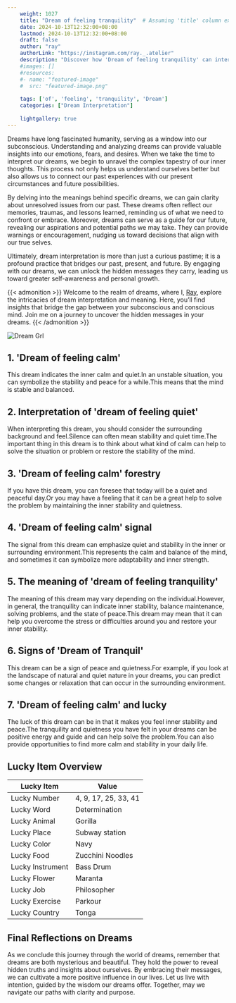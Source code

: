 ```yaml
---
    weight: 1027
    title: "Dream of feeling tranquility"  # Assuming 'title' column exists
    date: 2024-10-13T12:32:00+08:00
    lastmod: 2024-10-13T12:32:00+08:00
    draft: false
    author: "ray"
    authorLink: "https://instagram.com/ray._.atelier"
    description: "Discover how 'Dream of feeling tranquility' can interpret your future and uncover its significant meanings in your life."
    #images: []
    #resources:
    #- name: "featured-image"
    #  src: "featured-image.png"
    
    tags: ['of', 'feeling', 'tranquility', 'Dream']
    categories: ["Dream Interpretation"]
    
    lightgallery: true
---
```

    
Dreams have long fascinated humanity, serving as a window into our subconscious. Understanding and analyzing dreams can provide valuable insights into our emotions, fears, and desires. When we take the time to interpret our dreams, we begin to unravel the complex tapestry of our inner thoughts. This process not only helps us understand ourselves better but also allows us to connect our past experiences with our present circumstances and future possibilities.

By delving into the meanings behind specific dreams, we can gain clarity about unresolved issues from our past. These dreams often reflect our memories, traumas, and lessons learned, reminding us of what we need to confront or embrace. Moreover, dreams can serve as a guide for our future, revealing our aspirations and potential paths we may take. They can provide warnings or encouragement, nudging us toward decisions that align with our true selves.

Ultimately, dream interpretation is more than just a curious pastime; it is a profound practice that bridges our past, present, and future. By engaging with our dreams, we can unlock the hidden messages they carry, leading us toward greater self-awareness and personal growth.

{{< admonition >}}
Welcome to the realm of dreams, where I, [Ray](https://instagram.com/ray._.atelier), explore the intricacies of dream interpretation and meaning. Here, you’ll find insights that bridge the gap between your subconscious and conscious mind. Join me on a journey to uncover the hidden messages in your dreams.
{{< /admonition >}}

![Dream Grl](https://cdn.pixabay.com/photo/2017/11/02/03/35/gothic-2910057_1280.jpg "Dream Grl")

## 1. 'Dream of feeling calm'
This dream indicates the inner calm and quiet.In an unstable situation, you can symbolize the stability and peace for a while.This means that the mind is stable and balanced.

## 2. Interpretation of 'dream of feeling quiet'
When interpreting this dream, you should consider the surrounding background and feel.Silence can often mean stability and quiet time.The important thing in this dream is to think about what kind of calm can help to solve the situation or problem or restore the stability of the mind.

## 3. 'Dream of feeling calm' forestry
If you have this dream, you can foresee that today will be a quiet and peaceful day.Or you may have a feeling that it can be a great help to solve the problem by maintaining the inner stability and quietness.

## 4. 'Dream of feeling calm' signal
The signal from this dream can emphasize quiet and stability in the inner or surrounding environment.This represents the calm and balance of the mind, and sometimes it can symbolize more adaptability and inner strength.

## 5. The meaning of 'dream of feeling tranquility'
The meaning of this dream may vary depending on the individual.However, in general, the tranquility can indicate inner stability, balance maintenance, solving problems, and the state of peace.This dream may mean that it can help you overcome the stress or difficulties around you and restore your inner stability.

## 6. Signs of 'Dream of Tranquil'
This dream can be a sign of peace and quietness.For example, if you look at the landscape of natural and quiet nature in your dreams, you can predict some changes or relaxation that can occur in the surrounding environment.

## 7. 'Dream of feeling calm' and lucky
The luck of this dream can be in that it makes you feel inner stability and peace.The tranquility and quietness you have felt in your dreams can be positive energy and guide and can help solve the problem.You can also provide opportunities to find more calm and stability in your daily life.

## Lucky Item Overview
| Lucky Item          | Value              |
|---------------|--------------------|
| Lucky Number        | 4, 9, 17, 25, 33, 41  |
| Lucky Word          | Determination |
| Lucky Animal        | Gorilla |
| Lucky Place         | Subway station     |
| Lucky Color         | Navy     |
| Lucky Food          | Zucchini Noodles      |
| Lucky Instrument    | Bass Drum |
| Lucky Flower        | Maranta    |
| Lucky Job           | Philosopher       |
| Lucky Exercise      | Parkour  |
| Lucky Country       | Tonga    |


##  Final Reflections on Dreams

As we conclude this journey through the world of dreams, remember that dreams are both mysterious and beautiful. They hold the power to reveal hidden truths and insights about ourselves. By embracing their messages, we can cultivate a more positive influence in our lives. Let us live with intention, guided by the wisdom our dreams offer. Together, may we navigate our paths with clarity and purpose.
